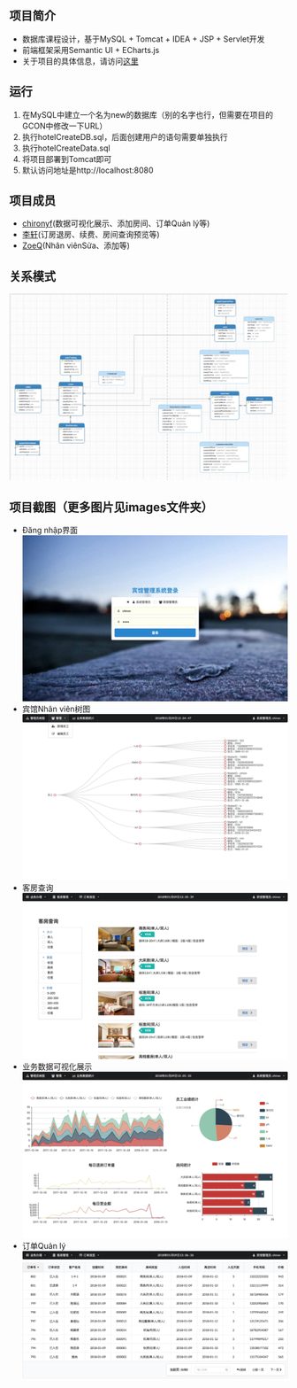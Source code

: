 ## 项目简介
- 数据库课程设计，基于MySQL + Tomcat + IDEA + JSP + Servlet开发
- 前端框架采用Semantic UI + ECharts.js
- 关于项目的具体信息，请访问[这里](http://chironyf.com/2018/01/11/hotel-management-system-summary/)

## 运行
1. 在MySQL中建立一个名为new的数据库（别的名字也行，但需要在项目的GCON中修改一下URL）
2. 执行hotelCreateDB.sql，后面创建用户的语句需要单独执行
3. 执行hotelCreateData.sql
4. 将项目部署到Tomcat即可
5. 默认访问地址是http://localhost:8080

## 项目成员
- [chironyf](https://github.com/chironyf)(数据可视化展示、添加房间、订单Quản lý等)
- [李轩](https://github.com/994047477)(订房退房、续费、房间查询预览等)
- [ZoeQ](https://github.com/ZoeQ)(Nhân viênSửa、添加等)

## 关系模式
![](./images/model.jpg)

## 项目截图（更多图片见images文件夹）
- Đăng nhập界面
![](./images/login.jpg)
- 宾馆Nhân viên树图
![](./images/treeMap.jpg)
- 客房查询
![](./images/room.jpg)
- 业务数据可视化展示
![](./images/chart.jpg)
- 订单Quản lý
![](./images/list.jpg)



